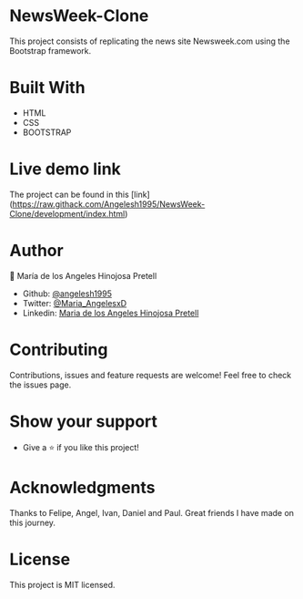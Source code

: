# NewsWeek-Clone

This project consists of replicating the news site Newsweek.com using the Bootstrap framework.

# Built With
- HTML
- CSS
- BOOTSTRAP

# Live demo link
The project can be found in this [link] (https://raw.githack.com/Angelesh1995/NewsWeek-Clone/development/index.html)

# Author

👤 María de los Angeles Hinojosa Pretell

- Github: [@angelesh1995](https://github.com/Angelesh1995)
- Twitter: [@Maria_AngelesxD](https://twitter.com/Maria_AngelesxD)
- Linkedin: [Maria de los Angeles Hinojosa Pretell](https://www.linkedin.com/in/mar%C3%ADa-de-los-angeles-hinojosa-pretell-99935a66/)

# Contributing
Contributions, issues and feature requests are welcome!
Feel free to check the issues page.

# Show your support
- Give a ⭐️ if you like this project!


# Acknowledgments
Thanks to Felipe, Angel, Ivan, Daniel and Paul. Great friends I have made on this journey.

# License
This project is MIT licensed.
